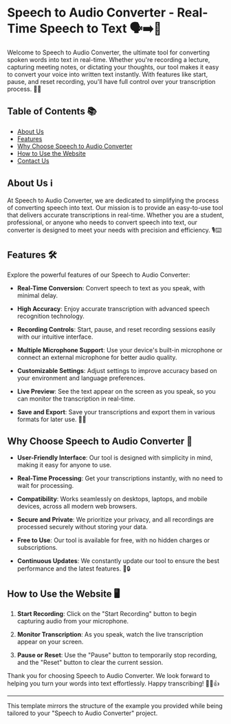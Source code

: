 # Speech to Audio Converter - Real-Time Speech to Text 🗣️➡️💬

Welcome to Speech to Audio Converter, the ultimate tool for converting spoken words into text in real-time. Whether you're recording a lecture, capturing meeting notes, or dictating your thoughts, our tool makes it easy to convert your voice into written text instantly. With features like start, pause, and reset recording, you'll have full control over your transcription process. 🎤📝

## Table of Contents 📚

- [About Us](#about-us)
- [Features](#features)
- [Why Choose Speech to Audio Converter](#why-choose-speech-to-audio-converter)
- [How to Use the Website](#how-to-use-the-website)
- [Contact Us](#contact-us)

## About Us ℹ️

At Speech to Audio Converter, we are dedicated to simplifying the process of converting speech into text. Our mission is to provide an easy-to-use tool that delivers accurate transcriptions in real-time. Whether you are a student, professional, or anyone who needs to convert speech into text, our converter is designed to meet your needs with precision and efficiency. 🎙️⌨️

## Features 🛠️

Explore the powerful features of our Speech to Audio Converter:

- **Real-Time Conversion**: Convert speech to text as you speak, with minimal delay.

- **High Accuracy**: Enjoy accurate transcription with advanced speech recognition technology.

- **Recording Controls**: Start, pause, and reset recording sessions easily with our intuitive interface.

- **Multiple Microphone Support**: Use your device's built-in microphone or connect an external microphone for better audio quality.

- **Customizable Settings**: Adjust settings to improve accuracy based on your environment and language preferences.

- **Live Preview**: See the text appear on the screen as you speak, so you can monitor the transcription in real-time.

- **Save and Export**: Save your transcriptions and export them in various formats for later use. 📄💾

## Why Choose Speech to Audio Converter 🌟

- **User-Friendly Interface**: Our tool is designed with simplicity in mind, making it easy for anyone to use.

- **Real-Time Processing**: Get your transcriptions instantly, with no need to wait for processing.

- **Compatibility**: Works seamlessly on desktops, laptops, and mobile devices, across all modern web browsers.

- **Secure and Private**: We prioritize your privacy, and all recordings are processed securely without storing your data.

- **Free to Use**: Our tool is available for free, with no hidden charges or subscriptions.

- **Continuous Updates**: We constantly update our tool to ensure the best performance and the latest features. 🚀🔒


## How to Use the Website 🖥️

1. **Start Recording**: Click on the "Start Recording" button to begin capturing audio from your microphone.

2. **Monitor Transcription**: As you speak, watch the live transcription appear on your screen.

3. **Pause or Reset**: Use the "Pause" button to temporarily stop recording, and the "Reset" button to clear the current session.


Thank you for choosing Speech to Audio Converter. We look forward to helping you turn your words into text effortlessly. Happy transcribing! 🎤📝👍

--- 

This template mirrors the structure of the example you provided while being tailored to your "Speech to Audio Converter" project.
